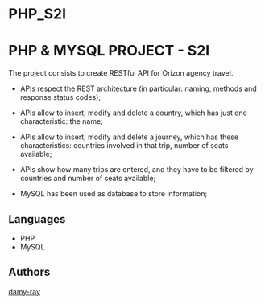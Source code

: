 # PHP_S2I


# PHP & MYSQL PROJECT - S2I

The project consists to create RESTful API for Orizon agency travel. 

- APIs respect the REST architecture (in particular: naming, methods and response status codes);

- APIs allow to insert, modify and delete a country, which has just one characteristic: the name; 

- APIs allow to insert, modify and delete a journey, which has these characteristics: countries involved in that trip, number of seats available; 

- APIs show how many trips are entered, and they have to be filtered by countries and number of seats available; 

- MySQL has been used as database to store information;


## Languages

- PHP
- MySQL
  


## Authors

[damy-ray](https://github.com/damy-ray)

